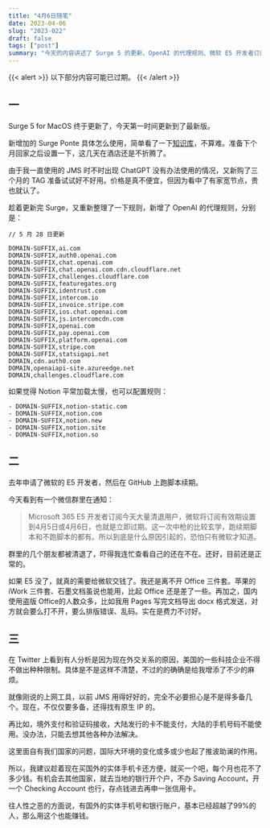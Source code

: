 ```yaml
---
title: "4月6日随笔"
date: 2023-04-06
slug: "2023-022"
draft: false
tags: ["post"]
summary: "今天的内容讲述了 Surge 5 的更新、OpenAI 的代理规则、微软 E5 开发者订阅的清退事件，以及因大环境的改变带来的麻烦和解决方案建议。"
---
```


{{< alert >}}
以下部分内容可能已过期。
{{< /alert >}}

## 一

Surge 5 for MacOS 终于更新了，今天第一时间更新到了最新版。

新增加的 Surge Ponte 具体怎么使用，简单看了一下[知识库](https://kb.nssurge.com/surge-knowledge-base/guidelines/ponte)，不算难。准备下个月回家之后设置一下，这几天在酒店还是不折腾了。

由于我一直使用的 JMS 时不时出现 ChatGPT 没有办法使用的情况，又新购了三个月的 TAG 准备试试好不好用。价格是真不便宜，但因为看中了有家宽节点，贵也就认了。

趁着更新完 Surge，又重新整理了一下规则，新增了 OpenAI 的代理规则，分别是：

```
// 5 月 28 日更新

DOMAIN-SUFFIX,ai.com
DOMAIN-SUFFIX,auth0.openai.com
DOMAIN-SUFFIX,chat.openai.com
DOMAIN-SUFFIX,chat.openai.com.cdn.cloudflare.net
DOMAIN-SUFFIX,challenges.cloudflare.com
DOMAIN-SUFFIX,featuregates.org
DOMAIN-SUFFIX,identrust.com
DOMAIN-SUFFIX,intercom.io
DOMAIN-SUFFIX,invoice.stripe.com
DOMAIN-SUFFIX,ios.chat.openai.com
DOMAIN-SUFFIX,js.intercomcdn.com
DOMAIN-SUFFIX,openai.com
DOMAIN-SUFFIX,pay.openai.com
DOMAIN-SUFFIX,platform.openai.com
DOMAIN-SUFFIX,stripe.com
DONAIN-SUFFIX,statsigapi.net
DOMAIN,cdn.auth0.com
DOMAIN,openaiapi-site.azureedge.net
DOMAIN,challenges.cloudflare.com
```

如果觉得 Notion 平常加载太慢，也可以配置规则：

```
- DOMAIN-SUFFIX,notion-static.com
- DOMAIN-SUFFIX,notion.com
- DOMAIN-SUFFIX,notion.new
- DOMAIN-SUFFIX,notion.site
- DOMAIN-SUFFIX,notion.so
```

## 二

去年申请了微软的 E5 开发者，然后在 GitHub 上跑脚本续期。

今天看到有一个微信群里在通知：

> Microsoft 365 E5 开发者订阅今天大量清退用户，微软将订阅有效期设置到4月5日或4月6日，也就是立即过期。这一次中枪的比较玄学，跑续期脚本和不跑脚本的都有。所以到底是什么原因引起的，恐怕只有微软才知道。
>

群里的几个朋友都被清退了，吓得我连忙查看自己的还在不在。还好，目前还是正常的。

如果 E5 没了，就真的需要给微软交钱了。我还是离不开 Office 三件套。苹果的 iWork 三件套、石墨文档虽说也能用，比起 Office 还是差了一些。再加之，国内使用盗版 Office的人数众多，比如我用 Pages 写完文档导出 docx 格式发送，对方就会要么打不开，要么排版错误、乱码。实在是费力不讨好。

## 三

在 Twitter 上看到有人分析是因为现在外交关系的原因，美国的一些科技企业不得不做出种种限制。具体是不是这样不清楚，不过的的确确是给我增添了不少的麻烦。

就像刚说的上网工具，以前 JMS 用得好好的，完全不必要担心是不是得多备几个。现在，不仅仅要多备，还得找有原生 IP 的。

再比如，境外支付和验证码接收，大陆发行的卡不能支付，大陆的手机号码不能使用。没办法，只能去想其他各种办法解决。

这里面自有我们国家的问题，国际大环境的变化或多或少也起了推波助澜的作用。

所以，我建议趁着现在买国外的实体手机卡还方便，就买一个吧，每个月也花不了多少钱。有机会去其他国家，就去当地的银行开个户，不办 Saving Account，开一个 Checking Account 也行，存点钱进去再申一张信用卡。

往人性之恶的方面说，有国外的实体手机号和银行账户，基本已经超越了99%的人，那么用这个也能赚钱。
